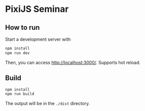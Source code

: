 # PixiJS Seminar

## How to run

Start a development server with

```bash
npm install
npm run dev
```

Then, you can access <http://localhost:3000/>. Supports hot reload.

## Build

```bash
npm install
npm run build
```

The output will be in the `./dist` directory.
